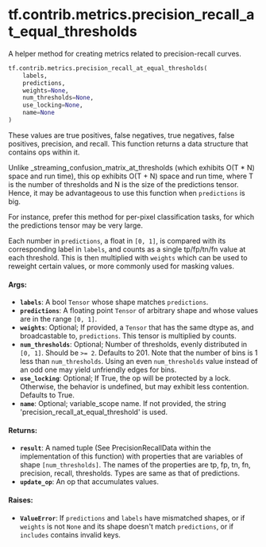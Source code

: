 <div itemscope itemtype="http://developers.google.com/ReferenceObject">
<meta itemprop="name" content="tf.contrib.metrics.precision_recall_at_equal_thresholds" />
<meta itemprop="path" content="Stable" />
</div>

# tf.contrib.metrics.precision_recall_at_equal_thresholds

A helper method for creating metrics related to precision-recall curves.

``` python
tf.contrib.metrics.precision_recall_at_equal_thresholds(
    labels,
    predictions,
    weights=None,
    num_thresholds=None,
    use_locking=None,
    name=None
)
```

<!-- Placeholder for "Used in" -->

These values are true positives, false negatives, true negatives, false
positives, precision, and recall. This function returns a data structure that
contains ops within it.

Unlike _streaming_confusion_matrix_at_thresholds (which exhibits O(T * N)
space and run time), this op exhibits O(T + N) space and run time, where T is
the number of thresholds and N is the size of the predictions tensor. Hence,
it may be advantageous to use this function when `predictions` is big.

For instance, prefer this method for per-pixel classification tasks, for which
the predictions tensor may be very large.

Each number in `predictions`, a float in `[0, 1]`, is compared with its
corresponding label in `labels`, and counts as a single tp/fp/tn/fn value at
each threshold. This is then multiplied with `weights` which can be used to
reweight certain values, or more commonly used for masking values.

#### Args:


* <b>`labels`</b>: A bool `Tensor` whose shape matches `predictions`.
* <b>`predictions`</b>: A floating point `Tensor` of arbitrary shape and whose values
  are in the range `[0, 1]`.
* <b>`weights`</b>: Optional; If provided, a `Tensor` that has the same dtype as, and
  broadcastable to, `predictions`. This tensor is multiplied by counts.
* <b>`num_thresholds`</b>: Optional; Number of thresholds, evenly distributed in `[0,
  1]`. Should be `>= 2`. Defaults to 201. Note that the number of bins is 1
  less than `num_thresholds`. Using an even `num_thresholds` value instead
  of an odd one may yield unfriendly edges for bins.
* <b>`use_locking`</b>: Optional; If True, the op will be protected by a lock.
  Otherwise, the behavior is undefined, but may exhibit less contention.
  Defaults to True.
* <b>`name`</b>: Optional; variable_scope name. If not provided, the string
  'precision_recall_at_equal_threshold' is used.


#### Returns:


* <b>`result`</b>: A named tuple (See PrecisionRecallData within the implementation of
  this function) with properties that are variables of shape
  `[num_thresholds]`. The names of the properties are tp, fp, tn, fn,
  precision, recall, thresholds. Types are same as that of predictions.
* <b>`update_op`</b>: An op that accumulates values.


#### Raises:


* <b>`ValueError`</b>: If `predictions` and `labels` have mismatched shapes, or if
  `weights` is not `None` and its shape doesn't match `predictions`, or if
  `includes` contains invalid keys.